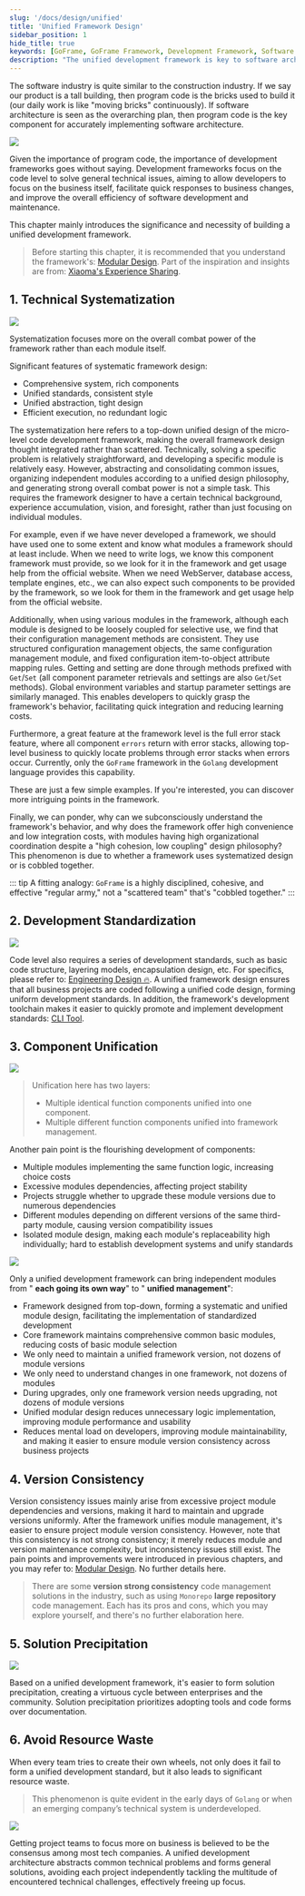 ```yaml
---
slug: '/docs/design/unified'
title: 'Unified Framework Design'
sidebar_position: 1
hide_title: true
keywords: [GoFrame, GoFrame Framework, Development Framework, Software Architecture, Technical Systematization, Development Standardization, Component Unification, Version Consistency, Solution Precipitation, Resource Waste Avoidance]
description: "The unified development framework is key to software architecture and code development. Through technical systematization, development standardization, component unification, and version consistency, it achieves high coordination and maintainability, avoids resource waste, and helps development teams focus on business itself. This framework offers efficient error stack tracing capabilities and possesses strong combat power and cohesion, providing the foundation for a virtuous cycle between enterprises and the community. The GoFrame framework achieves these features and is an essential tool for modern software development."
---
```


The software industry is quite similar to the construction industry. If we say our product is a tall building, then program code is the bricks used to build it (our daily work is like "moving bricks" continuously). If software architecture is seen as the overarching plan, then program code is the key component for accurately implementing software architecture.

![](/markdown/8f8075c3f449ab501c9d25ce5050db52.png)

Given the importance of program code, the importance of development frameworks goes without saying. Development frameworks focus on the code level to solve general technical issues, aiming to allow developers to focus on the business itself, facilitate quick responses to business changes, and improve the overall efficiency of software development and maintenance.

This chapter mainly introduces the significance and necessity of building a unified development framework.

> Before starting this chapter, it is recommended that you understand the framework's: [Modular Design](模块化设计.md). Part of the inspiration and insights are from: [Xiaoma's Experience Sharing](https://wiki.goframe.org/pages/viewpage.action?pageId=3673375).

## 1. Technical Systematization

![](/markdown/2b04e46ddf26d0d9233f84c9ba69c6f3.png)

Systematization focuses more on the overall combat power of the framework rather than each module itself.

Significant features of systematic framework design:

- Comprehensive system, rich components
- Unified standards, consistent style
- Unified abstraction, tight design
- Efficient execution, no redundant logic

The systematization here refers to a top-down unified design of the micro-level code development framework, making the overall framework design thought integrated rather than scattered. Technically, solving a specific problem is relatively straightforward, and developing a specific module is relatively easy. However, abstracting and consolidating common issues, organizing independent modules according to a unified design philosophy, and generating strong overall combat power is not a simple task. This requires the framework designer to have a certain technical background, experience accumulation, vision, and foresight, rather than just focusing on individual modules.

For example, even if we have never developed a framework, we should have used one to some extent and know what modules a framework should at least include. When we need to write logs, we know this component framework must provide, so we look for it in the framework and get usage help from the official website. When we need WebServer, database access, template engines, etc., we can also expect such components to be provided by the framework, so we look for them in the framework and get usage help from the official website.

Additionally, when using various modules in the framework, although each module is designed to be loosely coupled for selective use, we find that their configuration management methods are consistent. They use structured configuration management objects, the same configuration management module, and fixed configuration item-to-object attribute mapping rules. Getting and setting are done through methods prefixed with `Get`/`Set` (all component parameter retrievals and settings are also `Get`/`Set` methods). Global environment variables and startup parameter settings are similarly managed. This enables developers to quickly grasp the framework's behavior, facilitating quick integration and reducing learning costs.

Furthermore, a great feature at the framework level is the full error stack feature, where all component `errors` return with error stacks, allowing top-level business to quickly locate problems through error stacks when errors occur. Currently, only the `GoFrame` framework in the `Golang` development language provides this capability.

These are just a few simple examples. If you're interested, you can discover more intriguing points in the framework.

Finally, we can ponder, why can we subconsciously understand the framework's behavior, and why does the framework offer high convenience and low integration costs, with modules having high organizational coordination despite a "high cohesion, low coupling" design philosophy? This phenomenon is due to whether a framework uses systematized design or is cobbled together.

::: tip
A fitting analogy: `GoFrame` is a highly disciplined, cohesive, and effective "regular army," not a "scattered team" that's "cobbled together."
:::

## 2. Development Standardization

![](/markdown/5f76d7bd6d1a06dce9641fec0c497b77.png)

Code level also requires a series of development standards, such as basic code structure, layering models, encapsulation design, etc. For specifics, please refer to: [Engineering Design 🔥](工程开发设计/工程开发设计.md). A unified framework design ensures that all business projects are coded following a unified code design, forming uniform development standards. In addition, the framework's development toolchain makes it easier to quickly promote and implement development standards: [CLI Tool](../开发工具/开发工具.md).

## 3. Component Unification

![](/markdown/19cac91617dc457b461391e208b675b3.png)

> Unification here has two layers:
>
> - Multiple identical function components unified into one component.
> - Multiple different function components unified into framework management.

Another pain point is the flourishing development of components:

- Multiple modules implementing the same function logic, increasing choice costs
- Excessive modules dependencies, affecting project stability
- Projects struggle whether to upgrade these module versions due to numerous dependencies
- Different modules depending on different versions of the same third-party module, causing version compatibility issues
- Isolated module design, making each module's replaceability high individually; hard to establish development systems and unify standards

![](/markdown/1c16c5ec1bae23caaf9509673f782d0a.png)

Only a unified development framework can bring independent modules from " **each going its own way**" to " **unified management**":

- Framework designed from top-down, forming a systematic and unified module design, facilitating the implementation of standardized development
- Core framework maintains comprehensive common basic modules, reducing costs of basic module selection
- We only need to maintain a unified framework version, not dozens of module versions
- We only need to understand changes in one framework, not dozens of modules
- During upgrades, only one framework version needs upgrading, not dozens of module versions
- Unified modular design reduces unnecessary logic implementation, improving module performance and usability
- Reduces mental load on developers, improving module maintainability, and making it easier to ensure module version consistency across business projects

## 4. Version Consistency

Version consistency issues mainly arise from excessive project module dependencies and versions, making it hard to maintain and upgrade versions uniformly. After the framework unifies module management, it's easier to ensure project module version consistency. However, note that this consistency is not strong consistency; it merely reduces module and version maintenance complexity, but inconsistency issues still exist. The pain points and improvements were introduced in previous chapters, and you may refer to: [Modular Design](模块化设计.md). No further details here.

> There are some **version strong consistency** code management solutions in the industry, such as using `Monorepo` **large repository** code management. Each has its pros and cons, which you may explore yourself, and there's no further elaboration here.

## 5. Solution Precipitation

![](/markdown/642e90cfc4809a4f237073c7e80f25d5.png)

Based on a unified development framework, it's easier to form solution precipitation, creating a virtuous cycle between enterprises and the community. Solution precipitation prioritizes adopting tools and code forms over documentation.

## 6. Avoid Resource Waste

When every team tries to create their own wheels, not only does it fail to form a unified development standard, but it also leads to significant resource waste.

> This phenomenon is quite evident in the early days of `Golang` or when an emerging company’s technical system is underdeveloped.

![](/markdown/fb5e4135a82ff9ca41c79db9a4c6b89c.jpeg)

Getting project teams to focus more on business is believed to be the consensus among most tech companies. A unified development architecture abstracts common technical problems and forms general solutions, avoiding each project independently tackling the multitude of encountered technical challenges, effectively freeing up focus.